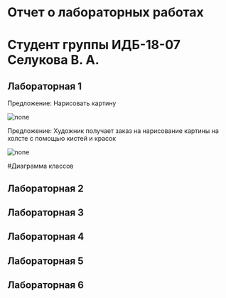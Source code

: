 # Отчет о лабораторных работах
# Студент группы ИДБ-18-07 Селукова В. А.

## Лабораторная 1

Предложение: Нарисовать картину

![none](https://github.com/V3nji/selukova.github.io/blob/d44aac3ea8efe8251737ddac71d1efa5110d6bda/lab%201/bandicam%202021-09-20%2013-04-05-965.jpg)

Предложение: Художник получает заказ на нарисование картины на холсте с помощью кистей и красок

![none](https://github.com/V3nji/selukova.github.io/blob/cfa568fd8b3a63f7e59641f53893add355158bd3/lab%201/%D1%8B.png)

#Диаграмма классов

## Лабораторная 2

## Лабораторная 3

## Лабораторная 4

## Лабораторная 5

## Лабораторная 6
